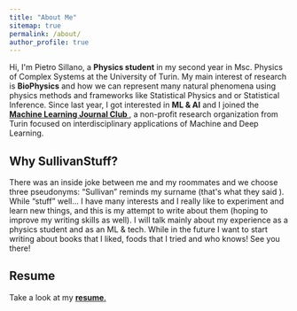 ```yaml
---
title: "About Me"
sitemap: true
permalink: /about/
author_profile: true
---
```

<!--<figure style="width: 400px" class="align-center">
  <a href="../assets/img/propic.jpeg">
  <img src="../assets/img/propic.jpeg"></a>
</figure>-->


Hi, I'm Pietro Sillano, a **Physics student**  in my second year in Msc. Physics of Complex Systems at the University of Turin.
My main interest of research is **BioPhysics** and how we can represent many natural phenomena using physics methods and frameworks like Statistical Physics and or Statistical Inference.
Since last year, I got interested in **ML & AI** and I joined the  <a href="https://www.mljc.it/"> <b>Machine Learning Journal Club  </b> </a>, a non-profit research organization from Turin focused on interdisciplinary applications of Machine and Deep Learning.

 
<!--
### Experiences

In summer 2021 I did an Internship at Nicolaus Copernicus University in Torun (Poland) about applied machine learning and network theory.
We also collaborate with History department working on some Natural Language Processing on ancient Latin texts.-->

<!--When I have free time I work on some personal project about techIf you're interested check out my blog posts and my github pages!-->


<h2> Why SullivanStuff? </h2> 
There was an inside joke between me and my roommates and we choose three pseudonyms: “Sullivan” reminds my surname (that's what they said ). While “stuff” well... I have many interests and I really like to experiment and learn new things, and this is my attempt to write about them (hoping to improve my writing skills as well).
I will talk mainly about my experience as a physics student and as an ML & tech. While in the future I want to start writing about books that I liked, foods that I tried and who knows!
See you there!


<h2> Resume </h2>
 
Take a look at my <a href="../assets/docs/cv.pdf"> <b> resume</b>.
</a>

